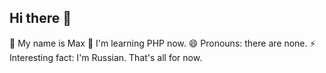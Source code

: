 ## Hi there 👋

👋 My name is Max
🌱 I'm learning PHP now.
😄 Pronouns: there are none.
⚡ Interesting fact: I'm Russian.
That's all for now.
